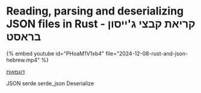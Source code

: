 # Reading, parsing and deserializing JSON files in Rust - קריאת קבצי ג'ייסון בראסט


{% embed youtube id="PHoaM1V1xb4" file="2024-12-08-rust-and-json-hebrew.mp4" %}

[דוגמאות](https://rust.code-maven.com/slides/rust/json)

JSON
serde
serde_json
Deserialize

